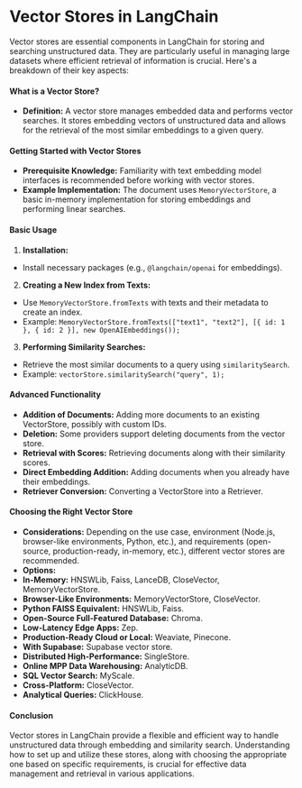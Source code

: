 # Vector Stores in LangChain

Vector stores are essential components in LangChain for storing and searching unstructured data. They are particularly useful in managing large datasets where efficient retrieval of information is crucial. Here's a breakdown of their key aspects:
#### What is a Vector Store? 
- **Definition:**  A vector store manages embedded data and performs vector searches. It stores embedding vectors of unstructured data and allows for the retrieval of the most similar embeddings to a given query.
#### Getting Started with Vector Stores 
- **Prerequisite Knowledge:**  Familiarity with text embedding model interfaces is recommended before working with vector stores. 
- **Example Implementation:**  The document uses `MemoryVectorStore`, a basic in-memory implementation for storing embeddings and performing linear searches.
#### Basic Usage 
1. **Installation:**  
- Install necessary packages (e.g., `@langchain/openai` for embeddings). 
2. **Creating a New Index from Texts:**  
- Use `MemoryVectorStore.fromTexts` with texts and their metadata to create an index. 
- Example: `MemoryVectorStore.fromTexts(["text1", "text2"], [{ id: 1 }, { id: 2 }], new OpenAIEmbeddings());` 
3. **Performing Similarity Searches:**  
- Retrieve the most similar documents to a query using `similaritySearch`. 
- Example: `vectorStore.similaritySearch("query", 1);`
#### Advanced Functionality 
- **Addition of Documents:**  Adding more documents to an existing VectorStore, possibly with custom IDs. 
- **Deletion:**  Some providers support deleting documents from the vector store. 
- **Retrieval with Scores:**  Retrieving documents along with their similarity scores. 
- **Direct Embedding Addition:**  Adding documents when you already have their embeddings. 
- **Retriever Conversion:**  Converting a VectorStore into a Retriever.
#### Choosing the Right Vector Store 
- **Considerations:**  Depending on the use case, environment (Node.js, browser-like environments, Python, etc.), and requirements (open-source, production-ready, in-memory, etc.), different vector stores are recommended. 
- **Options:**  
- **In-Memory:**  HNSWLib, Faiss, LanceDB, CloseVector, MemoryVectorStore. 
- **Browser-Like Environments:**  MemoryVectorStore, CloseVector. 
- **Python FAISS Equivalent:**  HNSWLib, Faiss. 
- **Open-Source Full-Featured Database:**  Chroma. 
- **Low-Latency Edge Apps:**  Zep. 
- **Production-Ready Cloud or Local:**  Weaviate, Pinecone. 
- **With Supabase:**  Supabase vector store. 
- **Distributed High-Performance:**  SingleStore. 
- **Online MPP Data Warehousing:**  AnalyticDB. 
- **SQL Vector Search:**  MyScale. 
- **Cross-Platform:**  CloseVector. 
- **Analytical Queries:**  ClickHouse.
#### Conclusion

Vector stores in LangChain provide a flexible and efficient way to handle unstructured data through embedding and similarity search. Understanding how to set up and utilize these stores, along with choosing the appropriate one based on specific requirements, is crucial for effective data management and retrieval in various applications.
